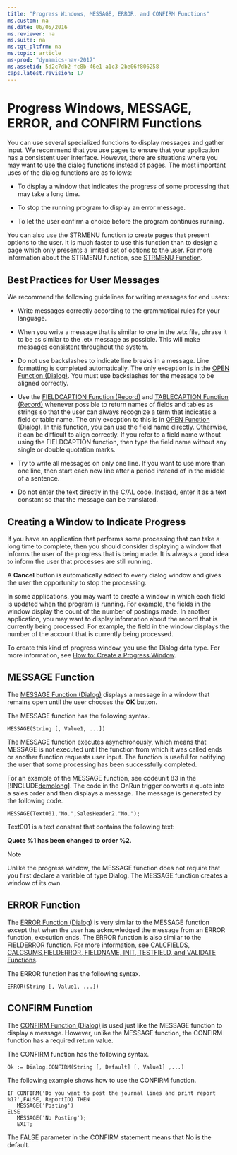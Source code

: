 ```yaml
---
title: "Progress Windows, MESSAGE, ERROR, and CONFIRM Functions"
ms.custom: na
ms.date: 06/05/2016
ms.reviewer: na
ms.suite: na
ms.tgt_pltfrm: na
ms.topic: article
ms-prod: "dynamics-nav-2017"
ms.assetid: 5d2c7db2-fc8b-46e1-a1c3-2be06f806258
caps.latest.revision: 17
---
```

# Progress Windows, MESSAGE, ERROR, and CONFIRM Functions
You can use several specialized functions to display messages and gather input. We recommend that you use pages to ensure that your application has a consistent user interface. However, there are situations where you may want to use the dialog functions instead of pages. The most important uses of the dialog functions are as follows:  
  
-   To display a window that indicates the progress of some processing that may take a long time.  
  
-   To stop the running program to display an error message.  
  
-   To let the user confirm a choice before the program continues running.  
  
 You can also use the STRMENU function to create pages that present options to the user. It is much faster to use this function than to design a page which only presents a limited set of options to the user. For more information about the STRMENU function, see [STRMENU Function](STRMENU-Function.md).  
  
## Best Practices for User Messages  
 We recommend the following guidelines for writing messages for end users:  
  
-   Write messages correctly according to the grammatical rules for your language.  
  
-   When you write a message that is similar to one in the .etx file, phrase it to be as similar to the .etx message as possible. This will make messages consistent throughout the system.  
  
-   Do not use backslashes to indicate line breaks in a message. Line formatting is completed automatically. The only exception is in the [OPEN Function \(Dialog\)](OPEN-Function--Dialog-.md). You must use backslashes for the message to be aligned correctly.  
  
-   Use the [FIELDCAPTION Function \(Record\)](FIELDCAPTION-Function--Record-.md) and [TABLECAPTION Function \(Record\)](TABLECAPTION-Function--Record-.md) whenever possible to return names of fields and tables as strings so that the user can always recognize a term that indicates a field or table name. The only exception to this is in [OPEN Function \(Dialog\)](OPEN-Function--Dialog-.md). In this function, you can use the field name directly. Otherwise, it can be difficult to align correctly. If you refer to a field name without using the FIELDCAPTION function, then type the field name without any single or double quotation marks.  
  
-   Try to write all messages on only one line. If you want to use more than one line, then start each new line after a period instead of in the middle of a sentence.  
  
-   Do not enter the text directly in the C\/AL code. Instead, enter it as a text constant so that the message can be translated.  
  
## Creating a Window to Indicate Progress  
 If you have an application that performs some processing that can take a long time to complete, then you should consider displaying a window that informs the user of the progress that is being made. It is always a good idea to inform the user that processes are still running.  
  
 A **Cancel** button is automatically added to every dialog window and gives the user the opportunity to stop the processing.  
  
 In some applications, you may want to create a window in which each field is updated when the program is running. For example, the fields in the window display the count of the number of postings made. In another application, you may want to display information about the record that is currently being processed. For example, the field in the window displays the number of the account that is currently being processed.  
  
 To create this kind of progress window, you use the Dialog data type. For more information, see [How to: Create a Progress Window](../Topic/How%20to:%20Create%20a%20Progress%20Window.md).  
  
## MESSAGE Function  
 The [MESSAGE Function \(Dialog\)](MESSAGE-Function--Dialog-.md) displays a message in a window that remains open until the user chooses the **OK** button.  
  
 The MESSAGE function has the following syntax.  
  
```  
MESSAGE(String [, Value1, ...])  
```  
  
 The MESSAGE function executes asynchronously, which means that MESSAGE is not executed until the function from which it was called ends or another function requests user input. The function is useful for notifying the user that some processing has been successfully completed.  
  
 For an example of the MESSAGE function, see codeunit 83 in the [!INCLUDE[demolong](includes/demolong_md.md)]. The code in the OnRun trigger converts a quote into a sales order and then displays a message. The message is generated by the following code.  
  
```  
MESSAGE(Text001,"No.",SalesHeader2."No.");  
```  
  
 Text001 is a text constant that contains the following text:  
  
 **Quote %1 has been changed to order %2.**  
  
> [!NOTE]  
>  Unlike the progress window, the MESSAGE function does not require that you first declare a variable of type Dialog. The MESSAGE function creates a window of its own.  
  
## ERROR Function  
 The [ERROR Function \(Dialog\)](ERROR-Function--Dialog-.md) is very similar to the MESSAGE function except that when the user has acknowledged the message from an ERROR function, execution ends. The ERROR function is also similar to the FIELDERROR function. For more information, see [CALCFIELDS, CALCSUMS,FIELDERROR, FIELDNAME, INIT, TESTFIELD, and VALIDATE Functions](CALCFIELDS--CALCSUMS-FIELDERROR--FIELDNAME--INIT--TESTFIELD--and-VALIDATE-Functions.md).  
  
 The ERROR function has the following syntax.  
  
```  
ERROR(String [, Value1, ...])  
```  
  
## CONFIRM Function  
 The [CONFIRM Function \(Dialog\)](CONFIRM-Function--Dialog-.md) is used just like the MESSAGE function to display a message. However, unlike the MESSAGE function, the CONFIRM function has a required return value.  
  
 The CONFIRM function has the following syntax.  
  
```  
Ok := Dialog.CONFIRM(String [, Default] [, Value1] ,...)  
```  
  
 The following example shows how to use the CONFIRM function.  
  
```  
IF CONFIRM('Do you want to post the journal lines and print report %1?',FALSE, ReportID) THEN  
   MESSAGE('Posting')  
ELSE  
   MESSAGE('No Posting');  
   EXIT;  
```  
  
 The FALSE parameter in the CONFIRM statement means that No is the default.